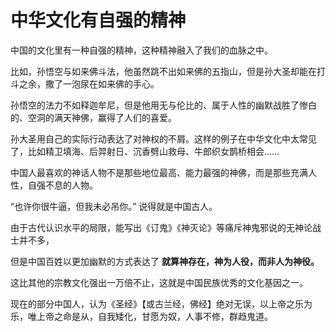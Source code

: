 # 中华文化有自强的精神

中国的文化里有一种自强的精神，这种精神融入了我们的血脉之中。

比如，孙悟空与如来佛斗法，他虽然跳不出如来佛的五指山，但是孙大圣却能在打斗之余，撒了一泡尿在如来佛的手心。

孙悟空的法力不如释迦牟尼，但是他用无与伦比的、属于人性的幽默战胜了惨白的、空洞的满天神佛，赢得了人们的喜爱。

孙大圣用自己的实际行动表达了对神权的不屑。这样的例子在中华文化中太常见了，比如精卫填海、后羿射日、沉香劈山救母、牛郎织女鹊桥相会……

中国人最喜欢的神话人物不是那些地位最高、能力最强的神佛，而是那些充满人性，自强不息的人物。

“也许你很牛逼，但我未必吊你。” 说得就是中国古人。


由于古代认识水平的局限，能写出《订鬼》《神灭论》等痛斥神鬼邪说的无神论战士并不多，

但是中国百姓以更加幽默的方式表达了 **就算神存在，神为人役，而非人为神役。**

这比其他的宗教文化强出一万倍不止，这就是中国民族优秀的文化基因之一。


现在的部分中国人，认为《圣经》【或古兰经，佛经】绝对无误，以上帝之乐为乐，唯上帝之命是从，自我矮化，甘愿为奴，人事不修，群趋鬼道。